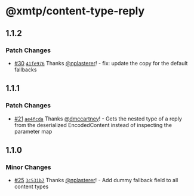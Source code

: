 # @xmtp/content-type-reply

## 1.1.2

### Patch Changes

- [#30](https://github.com/xmtp/xmtp-js-content-types/pull/30) [`41fe976`](https://github.com/xmtp/xmtp-js-content-types/commit/41fe976c009af8daa415e29b6820166675a8c77b) Thanks [@nplasterer](https://github.com/nplasterer)! - fix: update the copy for the default fallbacks

## 1.1.1

### Patch Changes

- [#21](https://github.com/xmtp/xmtp-js-content-types/pull/21) [`ae4fcda`](https://github.com/xmtp/xmtp-js-content-types/commit/ae4fcdaa68ea5b1f4430d14f02f73231e194fd57) Thanks [@dmccartney](https://github.com/dmccartney)! - Gets the nested type of a reply from the deserialized EncodedContent instead of inspecting the parameter map

## 1.1.0

### Minor Changes

- [#25](https://github.com/xmtp/xmtp-js-content-types/pull/25) [`3c531b7`](https://github.com/xmtp/xmtp-js-content-types/commit/3c531b7dc057a9f7907a9289a0a35f0da3a48e44) Thanks [@nplasterer](https://github.com/nplasterer)! - Add dummy fallback field to all content types
